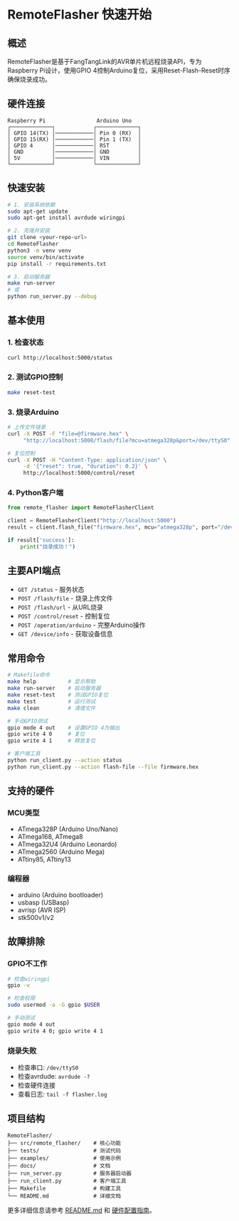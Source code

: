 # RemoteFlasher 快速开始

## 概述

RemoteFlasher是基于FangTangLink的AVR单片机远程烧录API，专为Raspberry Pi设计，使用GPIO 4控制Arduino复位，采用Reset-Flash-Reset时序确保烧录成功。

## 硬件连接

```
Raspberry Pi                Arduino Uno
┌─────────────┐            ┌─────────────┐
│ GPIO 14(TX) │────────────│ Pin 0 (RX)  │
│ GPIO 15(RX) │────────────│ Pin 1 (TX)  │
│ GPIO 4      │────────────│ RST         │
│ GND         │────────────│ GND         │
│ 5V          │────────────│ VIN         │
└─────────────┘            └─────────────┘
```

## 快速安装

```bash
# 1. 安装系统依赖
sudo apt-get update
sudo apt-get install avrdude wiringpi

# 2. 克隆并安装
git clone <your-repo-url>
cd RemoteFlasher
python3 -m venv venv
source venv/bin/activate
pip install -r requirements.txt

# 3. 启动服务器
make run-server
# 或
python run_server.py --debug
```

## 基本使用

### 1. 检查状态
```bash
curl http://localhost:5000/status
```

### 2. 测试GPIO控制
```bash
make reset-test
```

### 3. 烧录Arduino
```bash
# 上传文件烧录
curl -X POST -F "file=@firmware.hex" \
     "http://localhost:5000/flash/file?mcu=atmega328p&port=/dev/ttyS0"

# 复位控制
curl -X POST -H "Content-Type: application/json" \
     -d '{"reset": true, "duration": 0.2}' \
     http://localhost:5000/control/reset
```

### 4. Python客户端
```python
from remote_flasher import RemoteFlasherClient

client = RemoteFlasherClient("http://localhost:5000")
result = client.flash_file("firmware.hex", mcu="atmega328p", port="/dev/ttyS0")

if result['success']:
    print("烧录成功！")
```

## 主要API端点

- `GET /status` - 服务状态
- `POST /flash/file` - 烧录上传文件
- `POST /flash/url` - 从URL烧录
- `POST /control/reset` - 控制复位
- `POST /operation/arduino` - 完整Arduino操作
- `GET /device/info` - 获取设备信息

## 常用命令

```bash
# Makefile命令
make help          # 显示帮助
make run-server    # 启动服务器
make reset-test    # 测试GPIO复位
make test          # 运行测试
make clean         # 清理文件

# 手动GPIO测试
gpio mode 4 out    # 设置GPIO 4为输出
gpio write 4 0     # 复位
gpio write 4 1     # 释放复位

# 客户端工具
python run_client.py --action status
python run_client.py --action flash-file --file firmware.hex
```

## 支持的硬件

### MCU类型
- ATmega328P (Arduino Uno/Nano)
- ATmega168, ATmega8
- ATmega32U4 (Arduino Leonardo)
- ATmega2560 (Arduino Mega)
- ATtiny85, ATtiny13

### 编程器
- arduino (Arduino bootloader)
- usbasp (USBasp)
- avrisp (AVR ISP)
- stk500v1/v2

## 故障排除

### GPIO不工作
```bash
# 检查wiringpi
gpio -v

# 检查权限
sudo usermod -a -G gpio $USER

# 手动测试
gpio mode 4 out
gpio write 4 0; gpio write 4 1
```

### 烧录失败
- 检查串口: `/dev/ttyS0`
- 检查avrdude: `avrdude -?`
- 检查硬件连接
- 查看日志: `tail -f flasher.log`

## 项目结构

```
RemoteFlasher/
├── src/remote_flasher/    # 核心功能
├── tests/                 # 测试代码
├── examples/              # 使用示例
├── docs/                  # 文档
├── run_server.py          # 服务器启动器
├── run_client.py          # 客户端工具
├── Makefile               # 构建工具
└── README.md              # 详细文档
```

更多详细信息请参考 [README.md](README.md) 和 [硬件配置指南](docs/HARDWARE_SETUP.md)。
